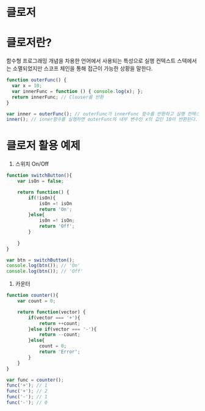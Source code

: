 # 클로저

# 클로저란?

함수형 프로그래밍 개념을 차용한 언어에서 사용되는 특성으로 실행 컨텍스트 스텍에서는 소멸되었지만 스코프 체인을 통해 접근이 가능한 상황을 말한다.

```jsx
function outerFunc() {
  var x = 10;
  var innerFunc = function () { console.log(x); };
  return innerFunc; // Clouser를 반환
}

var inner = outerFunc(); // outerFunc가 innerFunc 함수를 반환하고 실행 컨텍스트가 제거되나
inner(); // inner함수를 실행하면 outerFunc의 내부 변수인 x의 값인 10이 반환된다.
```

# 클로저 활용 예제

1. 스위치 On/Off

```jsx
function switchButton(){
    var isOn = false;

    return function() {
        if(!isOn){
            isOn =! isOn
            return 'On';
        }else{
            isOn =! isOn;
            return 'Off';
        }
        
    }
}

var btn = switchButton();
console.log(btn()); // 'On'
console.log(btn()); // 'Off'
```

1. 카운터

```jsx
function counter(){
    var count = 0;

    return function(vector) {
        if(vector === '+'){
            return ++count;
        }else if(vector === '-'){
            return --count;
        }else{
            count = 0;
            return 'Error';
        }
    }
}

var func = counter();
func('+'); // 1
func('+'); // 2
func('-'); // 1
func('-'); // 0
```